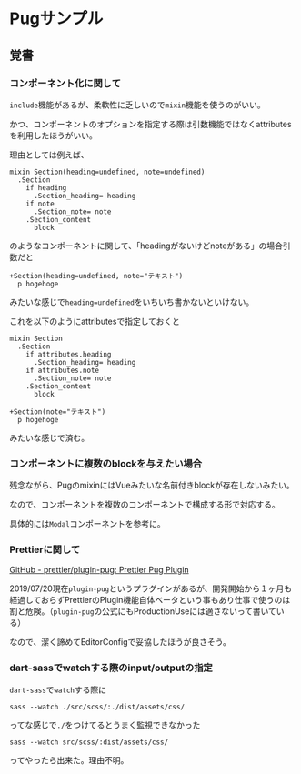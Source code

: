 # Pugサンプル

## 覚書

### コンポーネント化に関して

`include`機能があるが、柔軟性に乏しいので`mixin`機能を使うのがいい。

かつ、コンポーネントのオプションを指定する際は引数機能ではなくattributesを利用したほうがいい。

理由としては例えば、

```
mixin Section(heading=undefined, note=undefined)
  .Section
    if heading
      .Section_heading= heading
    if note
      .Section_note= note
    .Section_content
      block
```

のようなコンポーネントに関して、「headingがないけどnoteがある」の場合引数だと

```
+Section(heading=undefined, note="テキスト")
  p hogehoge
```

みたいな感じで`heading=undefined`をいちいち書かないといけない。

これを以下のようにattributesで指定しておくと

```
mixin Section
  .Section
    if attributes.heading
      .Section_heading= heading
    if attributes.note
      .Section_note= note
    .Section_content
      block
```

```
+Section(note="テキスト")
  p hogehoge
```

みたいな感じで済む。


### コンポーネントに複数のblockを与えたい場合

残念ながら、PugのmixinにはVueみたいな名前付きblockが存在しないみたい。

なので、コンポーネントを複数のコンポーネントで構成する形で対応する。

具体的には`Modal`コンポーネントを参考に。

### Prettierに関して

[GitHub - prettier/plugin-pug: Prettier Pug Plugin](https://github.com/prettier/plugin-pug)

2019/07/20現在`plugin-pug`というプラグインがあるが、開発開始から１ヶ月も経過しておらずPrettierのPlugin機能自体ベータという事もあり仕事で使うのは割と危険。（`plugin-pug`の公式にもProductionUseには適さないって書いている）

なので、潔く諦めてEditorConfigで妥協したほうが良さそう。

### dart-sassでwatchする際のinput/outputの指定

`dart-sass`で`watch`する際に

```
sass --watch ./src/scss/:./dist/assets/css/
```

ってな感じで`./`をつけてるとうまく監視できなかった

```
sass --watch src/scss/:dist/assets/css/
```

ってやったら出来た。理由不明。
